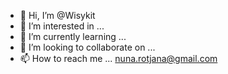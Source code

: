 - 👋 Hi, I’m @Wisykit
- 👀 I’m interested in ...
- 🌱 I’m currently learning ...
- 💞️ I’m looking to collaborate on ...
- 📫 How to reach me ... nuna.rotjana@gmail.com

<!---
Wisykit/Wisykit is a ✨ special ✨ repository because its `README.md` (this file) appears on your GitHub profile.
You can click the Preview link to take a look at your changes.
--->
